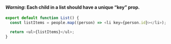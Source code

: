 #### _Warning_: Each child in a list should have a unique “key” prop.

```javascript
export default function List() {
  const listItems = people.map((person) => <li key={person.id}></li>);

  return <ul>{listItems}</ul>;
}
```
